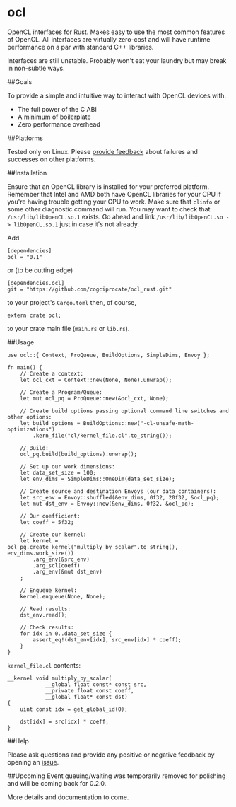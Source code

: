 # ocl

OpenCL interfaces for Rust. Makes easy to use the most common features of OpenCL. All interfaces are virtually zero-cost and will have runtime performance on a par with standard C++ libraries.

Interfaces are still unstable. Probably won't eat your laundry but may break in non-subtle ways.


##Goals

To provide a simple and intuitive way to interact with OpenCL devices with:
   - The full power of the C ABI
   - A minimum of boilerplate
   - Zero performance overhead


##Platforms

Tested only on Linux. Please [provide feedback](https://github.com/cogciprocate/ocl_rust/issues) about failures and successes on other platforms.


##Installation

Ensure that an OpenCL library is installed for your preferred platform. Remember that Intel and AMD both have OpenCL libraries for your CPU if you're having trouble getting your GPU to work. Make sure that `clinfo` or some other diagnostic command will run. You may want to check that `/usr/lib/libOpenCL.so.1` exists. Go ahead and link `/usr/lib/libOpenCL.so -> libOpenCL.so.1` just in case it's not already.

Add

```
[dependencies]
ocl = "0.1"
```

or (to be cutting edge)

```
[dependencies.ocl]
git = "https://github.com/cogciprocate/ocl_rust.git"
```

to your project's `Cargo.toml` then, of course,

```
extern crate ocl;
```

to your crate main file (`main.rs` or `lib.rs`).


##Usage
```
use ocl::{ Context, ProQueue, BuildOptions, SimpleDims, Envoy };

fn main() {
	// Create a context:
	let ocl_cxt = Context::new(None, None).unwrap();

	// Create a Program/Queue: 
	let mut ocl_pq = ProQueue::new(&ocl_cxt, None);

	// Create build options passing optional command line switches and other options:
	let build_options = BuildOptions::new("-cl-unsafe-math-optimizations")
		.kern_file("cl/kernel_file.cl".to_string());

	// Build:
	ocl_pq.build(build_options).unwrap();

	// Set up our work dimensions:
	let data_set_size = 100;
	let env_dims = SimpleDims::OneDim(data_set_size);

	// Create source and destination Envoys (our data containers):
	let src_env = Envoy::shuffled(&env_dims, 0f32, 20f32, &ocl_pq);
	let mut dst_env = Envoy::new(&env_dims, 0f32, &ocl_pq);

	// Our coefficient:
	let coeff = 5f32;

	// Create our kernel:
	let kernel = ocl_pq.create_kernel("multiply_by_scalar".to_string(), env_dims.work_size())
		.arg_env(&src_env)
		.arg_scl(coeff)
		.arg_env(&mut dst_env)
	;

	// Enqueue kernel:
	kernel.enqueue(None, None);

	// Read results:
	dst_env.read();

	// Check results:
	for idx in 0..data_set_size {
		assert_eq!(dst_env[idx], src_env[idx] * coeff);
	}
}
```

`kernel_file.cl` contents:

```
__kernel void multiply_by_scalar(
			__global float const* const src,
			__private float const coeff,
			__global float* const dst)
{
	uint const idx = get_global_id(0);

	dst[idx] = src[idx] * coeff;
}

```

##Help

Please ask questions and provide any positive or negative feedback by opening an [issue](https://github.com/cogciprocate/ocl_rust/issues).


##Upcoming
Event queuing/waiting was temporarily removed for polishing and will be coming back for 0.2.0.

More details and documentation to come.
